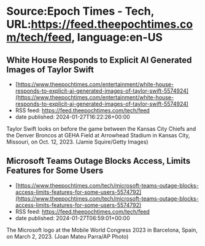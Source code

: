 # Source:Epoch Times - Tech, URL:https://feed.theepochtimes.com/tech/feed, language:en-US

## White House Responds to Explicit AI Generated Images of Taylor Swift
 - [https://www.theepochtimes.com/entertainment/white-house-responds-to-explicit-ai-generated-images-of-taylor-swift-5574924](https://www.theepochtimes.com/entertainment/white-house-responds-to-explicit-ai-generated-images-of-taylor-swift-5574924)
 - RSS feed: https://feed.theepochtimes.com/tech/feed
 - date published: 2024-01-27T16:22:26+00:00

Taylor Swift looks on before the game between the Kansas City Chiefs and the Denver Broncos at GEHA Field at Arrowhead Stadium in Kansas City, Missouri, on Oct. 12, 2023. (Jamie Squire/Getty Images)

## Microsoft Teams Outage Blocks Access, Limits Features for Some Users
 - [https://www.theepochtimes.com/tech/microsoft-teams-outage-blocks-access-limits-features-for-some-users-5574792](https://www.theepochtimes.com/tech/microsoft-teams-outage-blocks-access-limits-features-for-some-users-5574792)
 - RSS feed: https://feed.theepochtimes.com/tech/feed
 - date published: 2024-01-27T06:59:01+00:00

The Microsoft logo at the Mobile World Congress 2023 in Barcelona, Spain, on March 2, 2023. (Joan Mateu Parra/AP Photo)


